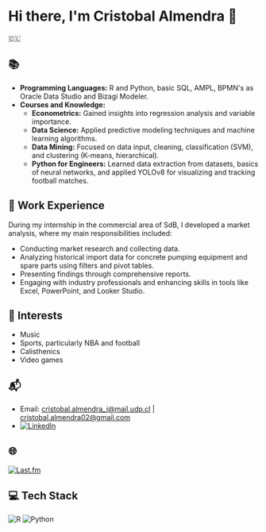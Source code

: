 # Hi there, I'm Cristobal Almendra 👋

 🇨🇱

## 📚 

- **Programming Languages:**  R and Python, basic SQL, AMPL, BPMN's as Oracle Data Studio and Bizagi Modeler.
- **Courses and Knowledge:**
  - **Econometrics:** Gained insights into regression analysis and variable importance.
  - **Data Science:** Applied predictive modeling techniques and machine learning algorithms.
  - **Data Mining:** Focused on data input, cleaning, classification (SVM), and clustering (K-means, hierarchical).
  - **Python for Engineers:** Learned data extraction from datasets, basics of neural networks, and applied YOLOv8 for visualizing and tracking football matches.

## 💼 Work Experience

During my internship in the commercial area of SdB, I developed a market analysis, where my main responsibilities included:
- Conducting market research and collecting data.
- Analyzing historical import data for concrete pumping equipment and spare parts using filters and pivot tables.
- Presenting findings through comprehensive reports.
- Engaging with industry professionals and enhancing skills in tools like Excel, PowerPoint, and Looker Studio.

## 🎯 Interests
- Music
- Sports, particularly NBA and football
- Calisthenics
- Video games

## 📬 

- Email: [cristobal.almendra_j@mail.udp.cl](mailto:cristobal.almendra_j@mail.udp.cl) | [cristobal.almendra02@gmail.com](mailto:cristobal.almendra02@gmail.com)
- [![LinkedIn](https://img.shields.io/badge/LinkedIn-%230077B5.svg?logo=linkedin&logoColor=white)](https://cl.linkedin.com/in/cristobalalmendra)

## 🌐
[![Last.fm](https://img.shields.io/badge/Last.fm-D51007?logo=last.fm&logoColor=white)](https://www.last.fm/es/user/cristobal_alm)


## 💻 Tech Stack
![R](https://img.shields.io/badge/r-%23276DC3.svg?style=for-the-badge&logo=r&logoColor=white) ![Python](https://img.shields.io/badge/python-3670A0?style=for-the-badge&logo=python&logoColor=ffdd54)

